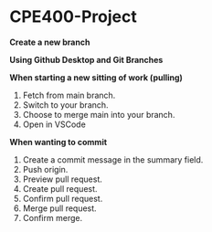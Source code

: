 # CPE400-Project

**Create a new branch**

**Using Github Desktop and Git Branches**

**When starting a new sitting of work (pulling)**
1. Fetch from main branch.
2. Switch to your branch.
3. Choose to merge main into your branch.
4. Open in VSCode

**When wanting to commit**
1. Create a commit message in the summary field.
2. Push origin.
3. Preview pull request.
4. Create pull request.
5. Confirm pull request.
6. Merge pull request.
7. Confirm merge.
